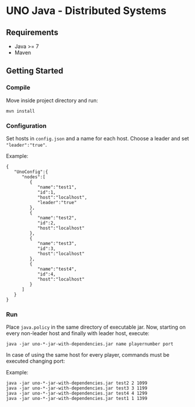 UNO Java - Distributed Systems
==================


## Requirements

- Java >= 7
- Maven


## Getting Started

### Compile

Move inside project directory and run:
```
mvn install
```

### Configuration

Set hosts in `config.json` and a name for each host.
Choose a leader and set `"leader":"true"`.

Example:

    {
       "UnoConfig":{
          "nodes":[
             {
                "name":"test1",
                "id":1,
                "host":"localhost",
                "leader":"true"
             },
             {
                "name":"test2",
                "id":2,
                "host":"localhost"
             },
             {
                "name":"test3",
                "id":3,
                "host":"localhost"
             },
             {
                "name":"test4",
                "id":4,
                "host":"localhost"
             }
          ]
       }
    }

### Run

Place `java.policy` in the same directory of executable jar.
Now, starting on every non-leader host and finally with leader host, execute:

    java -jar uno-*-jar-with-dependencies.jar name playernumber port

In case of using the same host for every player, commands must be executed changing port:

Example:

    java -jar uno-*-jar-with-dependencies.jar test2 2 1099
    java -jar uno-*-jar-with-dependencies.jar test3 3 1199
    java -jar uno-*-jar-with-dependencies.jar test4 4 1299
    java -jar uno-*-jar-with-dependencies.jar test1 1 1399